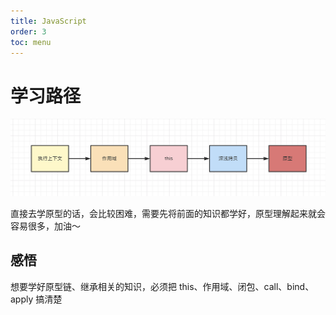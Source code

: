 ```yaml
---
title: JavaScript
order: 3
toc: menu
---
```


# 学习路径

<img src="../../static/images/process.png">

直接去学原型的话，会比较困难，需要先将前面的知识都学好，原型理解起来就会容易很多，加油～

## 感悟

想要学好原型链、继承相关的知识，必须把 this、作用域、闭包、call、bind、apply 搞清楚
